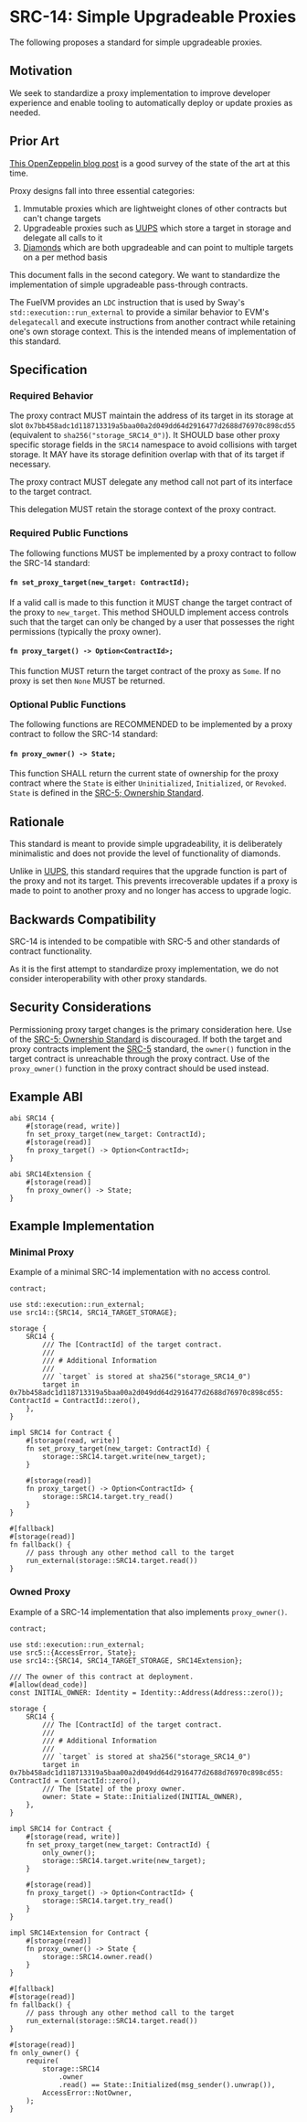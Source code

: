 # SRC-14: Simple Upgradeable Proxies

The following proposes a standard for simple upgradeable proxies.

## Motivation

We seek to standardize a proxy implementation to improve developer experience and enable tooling to automatically deploy or update proxies as needed.

## Prior Art

[This OpenZeppelin blog post](https://blog.openzeppelin.com/the-state-of-smart-contract-upgrades#proxies-and-implementations) is a good survey of the state of the art at this time.

Proxy designs fall into three essential categories:

1. Immutable proxies which are lightweight clones of other contracts but can't change targets
2. Upgradeable proxies such as [UUPS](https://eips.ethereum.org/EIPS/eip-1822) which store a target in storage and delegate all calls to it
3. [Diamonds](https://eips.ethereum.org/EIPS/eip-2535) which are both upgradeable and can point to multiple targets on a per method basis

This document falls in the second category. We want to standardize the implementation of simple upgradeable pass-through contracts.

The FuelVM provides an `LDC` instruction that is used by Sway's `std::execution::run_external` to provide a similar behavior to EVM's `delegatecall` and execute instructions from another contract while retaining one's own storage context. This is the intended means of implementation of this standard.

## Specification

### Required Behavior

The proxy contract MUST maintain the address of its target in its storage at slot `0x7bb458adc1d118713319a5baa00a2d049dd64d2916477d2688d76970c898cd55` (equivalent to `sha256("storage_SRC14_0")`).
It SHOULD base other proxy specific storage fields in the `SRC14` namespace to avoid collisions with target storage.
It MAY have its storage definition overlap with that of its target if necessary.

The proxy contract MUST delegate any method call not part of its interface to the target contract.

This delegation MUST retain the storage context of the proxy contract.

### Required Public Functions

The following functions MUST be implemented by a proxy contract to follow the SRC-14 standard:

#### `fn set_proxy_target(new_target: ContractId);`

If a valid call is made to this function it MUST change the target contract of the proxy to `new_target`.
This method SHOULD implement access controls such that the target can only be changed by a user that possesses the right permissions (typically the proxy owner).

#### `fn proxy_target() -> Option<ContractId>;`

This function MUST return the target contract of the proxy as `Some`. If no proxy is set then `None` MUST be returned.

### Optional Public Functions

The following functions are RECOMMENDED to be implemented by a proxy contract to follow the SRC-14 standard:

#### `fn proxy_owner() -> State;`

This function SHALL return the current state of ownership for the proxy contract where the `State` is either `Uninitialized`, `Initialized`, or `Revoked`. `State` is defined in the [SRC-5; Ownership Standard](https://docs.fuel.network/docs/sway-standards/src-5-ownership/).

## Rationale

This standard is meant to provide simple upgradeability, it is deliberately minimalistic and does not provide the level of functionality of diamonds.

Unlike in [UUPS](https://eips.ethereum.org/EIPS/eip-1822), this standard requires that the upgrade function is part of the proxy and not its target.
This prevents irrecoverable updates if a proxy is made to point to another proxy and no longer has access to upgrade logic.

## Backwards Compatibility

SRC-14 is intended to be compatible with SRC-5 and other standards of contract functionality.

As it is the first attempt to standardize proxy implementation, we do not consider interoperability with other proxy standards.

## Security Considerations

Permissioning proxy target changes is the primary consideration here.
Use of the [SRC-5; Ownership Standard](https://docs.fuel.network/docs/sway-standards/src-5-ownership/) is discouraged. If both the target and proxy contracts implement the [SRC-5](https://docs.fuel.network/docs/sway-standards/src-5-ownership/) standard, the `owner()` function in the target contract is unreachable through the proxy contract. Use of the `proxy_owner()` function in the proxy contract should be used instead.

## Example ABI

```sway
abi SRC14 {
    #[storage(read, write)]
    fn set_proxy_target(new_target: ContractId);
    #[storage(read)]
    fn proxy_target() -> Option<ContractId>;
}

abi SRC14Extension {
    #[storage(read)]
    fn proxy_owner() -> State;
}
```

## Example Implementation

### Minimal Proxy

Example of a minimal SRC-14 implementation with no access control.

```sway
contract;

use std::execution::run_external;
use src14::{SRC14, SRC14_TARGET_STORAGE};

storage {
    SRC14 {
        /// The [ContractId] of the target contract.
        ///
        /// # Additional Information
        ///
        /// `target` is stored at sha256("storage_SRC14_0")
        target in 0x7bb458adc1d118713319a5baa00a2d049dd64d2916477d2688d76970c898cd55: ContractId = ContractId::zero(),
    },
}

impl SRC14 for Contract {
    #[storage(read, write)]
    fn set_proxy_target(new_target: ContractId) {
        storage::SRC14.target.write(new_target);
    }

    #[storage(read)]
    fn proxy_target() -> Option<ContractId> {
        storage::SRC14.target.try_read()
    }
}

#[fallback]
#[storage(read)]
fn fallback() {
    // pass through any other method call to the target
    run_external(storage::SRC14.target.read())
}
```

### Owned Proxy

Example of a SRC-14 implementation that also implements `proxy_owner()`.

```sway
contract;

use std::execution::run_external;
use src5::{AccessError, State};
use src14::{SRC14, SRC14_TARGET_STORAGE, SRC14Extension};

/// The owner of this contract at deployment.
#[allow(dead_code)]
const INITIAL_OWNER: Identity = Identity::Address(Address::zero());

storage {
    SRC14 {
        /// The [ContractId] of the target contract.
        ///
        /// # Additional Information
        ///
        /// `target` is stored at sha256("storage_SRC14_0")
        target in 0x7bb458adc1d118713319a5baa00a2d049dd64d2916477d2688d76970c898cd55: ContractId = ContractId::zero(),
        /// The [State] of the proxy owner.
        owner: State = State::Initialized(INITIAL_OWNER),
    },
}

impl SRC14 for Contract {
    #[storage(read, write)]
    fn set_proxy_target(new_target: ContractId) {
        only_owner();
        storage::SRC14.target.write(new_target);
    }

    #[storage(read)]
    fn proxy_target() -> Option<ContractId> {
        storage::SRC14.target.try_read()
    }
}

impl SRC14Extension for Contract {
    #[storage(read)]
    fn proxy_owner() -> State {
        storage::SRC14.owner.read()
    }
}

#[fallback]
#[storage(read)]
fn fallback() {
    // pass through any other method call to the target
    run_external(storage::SRC14.target.read())
}

#[storage(read)]
fn only_owner() {
    require(
        storage::SRC14
            .owner
            .read() == State::Initialized(msg_sender().unwrap()),
        AccessError::NotOwner,
    );
}
```
